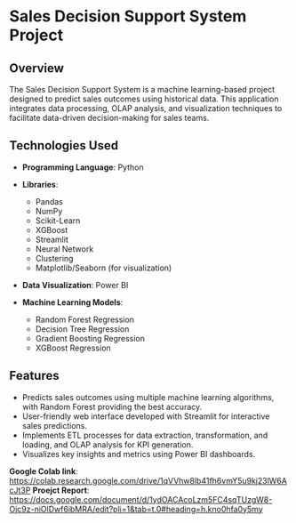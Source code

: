 # Sales Decision Support System Project

## Overview
The Sales Decision Support System is a machine learning-based project designed to predict sales outcomes using historical data. This application integrates data processing, OLAP analysis, and visualization techniques to facilitate data-driven decision-making for sales teams.

## Technologies Used
- **Programming Language**: Python
- **Libraries**:
  - Pandas
  - NumPy
  - Scikit-Learn
  - XGBoost
  - Streamlit
  - Neural Network
  - Clustering
  - Matplotlib/Seaborn (for visualization)

- **Data Visualization**: Power BI
- **Machine Learning Models**:
  - Random Forest Regression
  - Decision Tree Regression
  - Gradient Boosting Regression
  - XGBoost Regression

## Features
- Predicts sales outcomes using multiple machine learning algorithms, with Random Forest providing the best accuracy.
- User-friendly web interface developed with Streamlit for interactive sales predictions.
- Implements ETL processes for data extraction, transformation, and loading, and OLAP analysis for KPI generation.
- Visualizes key insights and metrics using Power BI dashboards.

**Google Colab link**: https://colab.research.google.com/drive/1qVVhw8lb41fh6vmY5u9kj23lW6AcJt3P
**Proejct Report**: https://docs.google.com/document/d/1ydOACAcoLzm5FC4sqTUzgW8-Ojc9z-niOlDwf6ibMRA/edit?pli=1&tab=t.0#heading=h.kno0hfa0y5my
